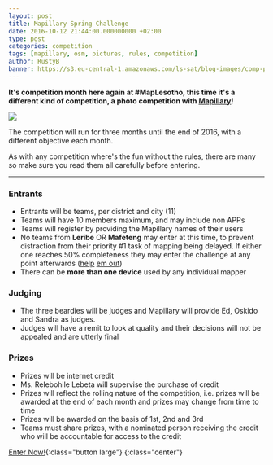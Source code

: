 ```yaml
---
layout: post
title: Mapillary Spring Challenge
date: 2016-10-12 21:44:00.000000000 +02:00
type: post
categories: competition
tags: [mapillary, osm, pictures, rules, competition]
author: RustyB
banner: https://s3.eu-central-1.amazonaws.com/ls-sat/blog-images/comp-pic.jpg
---
```


**It's competition month here again at #MapLesotho, this time it's a different kind of competition, a photo competition with [Mapillary](https://www.mapillary.com/)!**

![]({{page.banner}})

The competition will run for three months until the end of 2016, with a different objective each month.

As with any competition where's the fun without the rules, there are many so make sure you read them all carefully before entering.

---

### Entrants
- Entrants will be teams, per district and city (11)
- Teams will have 10 members maximum, and may include non APPs
- Teams will register by providing the Mapillary names of their users
- No teams from **Leribe** OR **Mafeteng** may enter at this time, to prevent distraction from their priority #1 task of mapping being delayed. If either one reaches 50% completeness they may enter the challenge at any point afterwards ([help](http://tasks.hotosm.org/project/1937) [em out](http://tasks.hotosm.org/project/1938))
- There can be **more than one device** used by any individual mapper

### Judging
- The three beardies will be judges and Mapillary will provide Ed, Oskido and Sandra as judges.
- Judges will have a remit to look at quality and their decisions will not be appealed and are utterly final

### Prizes
- Prizes will be internet credit
- Ms. Relebohile Lebeta will supervise the purchase of credit
- Prizes will reflect the rolling nature of the competition, i.e. prizes will be awarded at the end of each month and prizes may change from time to time
- Prizes will be awarded on the basis of 1st, 2nd and 3rd
- Teams must share prizes, with a nominated person receiving the credit who will be accountable for access to the credit 


[Enter Now!](https://docs.google.com/spreadsheets/d/1q4O4NVA_PjIXqI3-7PcoIxcHdRN6VxGQwRWKXGa5FCw/edit?usp=sharing){:class="button large"}
{:class="center"}

<style type="text/css">
    .button.large {
    line-height: 1.5rem;
    font-size: 2.25rem;
    padding: 1rem 1.5rem;
    min-width: 2.5rem;
}
</style>